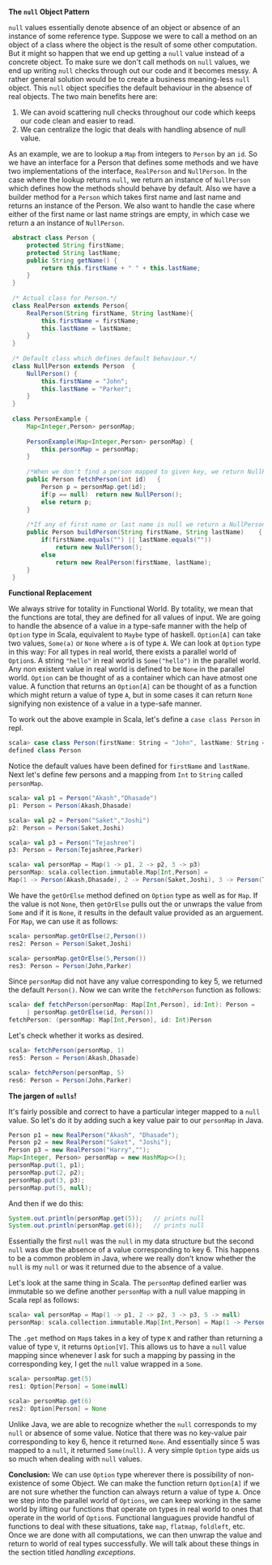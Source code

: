 **The `null` Object Pattern**

`null` values essentially denote absence of an object or absence of an instance of 
some reference type. Suppose we were to call a method on an object of a class where the object is the result of some other computation.
  But it might so happen that we end up 
 getting a `null` value instead of a concrete object. To make sure we don't call methods on 
 `null` values, we end up writing `null` checks through out our code 
 and it becomes messy. A rather general solution would be to 
 create a business meaning-less `null` object. This `null` object 
  specifies the default behaviour in the absence of real objects. The two 
  main benefits here are:
  
  1) We can avoid scattering null checks throughout our code which keeps 
  our code clean and easier to read.
  2) We can centralize the logic that deals with handling absence of 
  null value.
  
  As an example, we are to lookup a `Map` from integers to `Person` by an `id`. 
   So we have an interface for a Person that defines some methods and we 
   have two implementations of the interface, `RealPerson` and `NullPerson`. 
   In the case where the lookup returns `null`, we return an instance of 
   `NullPerson` which defines how the methods should behave by default. 
   Also we have a builder method for a `Person` which takes first name 
   and last name and returns an instance of the Person. We also want 
   to handle the case where either of the first name or last name strings 
   are empty, in which case we return a an instance of `NullPerson`.
   
   ```java
    abstract class Person {
        protected String firstName;
        protected String lastName;
        public String getName() {
            return this.firstName + " " + this.lastName;
        }
    }
    
    /* Actual class for Person.*/
    class RealPerson extends Person{
        RealPerson(String firstName, String lastName){
            this.firstName = firstName;
            this.lastName = lastName;
        }
    }
    
    /* Default class which defines default behaviour.*/
    class NullPerson extends Person  {
        NullPerson() {
            this.firstName = "John";
            this.lastName = "Parker";
        }
    }
    
    class PersonExample {
        Map<Integer,Person> personMap;
    
        PersonExample(Map<Integer,Person> personMap) {
            this.personMap = personMap;
        }
    
        /*When we don't find a person mapped to given key, we return NullPerson(). */
        public Person fetchPerson(int id)   {
            Person p = personMap.get(id);
            if(p == null)  return new NullPerson();
            else return p;
        }
    
        /*If any of first name or last name is null we return a NullPerson().*/
        public Person buildPerson(String firstName, String lastName)    {
            if(firstName.equals("") || lastName.equals(""))
                return new NullPerson();
            else
                return new RealPerson(firstName, lastName);
        }
    }
```

**Functional Replacement**

We always strive for totality in Functional World. By totality, we mean 
that the functions are total, they are defined for all values of input. 
We are going to handle the absence of a value in a type-safe manner with 
the help of `Option` type in Scala, equivalent to `Maybe` type of haskell. 
`Option[A]` can take two values, `Some(a)` or `None` where `a` is of type `A`. 
We can look at `Option` type in this way: For all types in real world, there 
exists a parallel world of `Option`s. A string `"hello"` in real world is 
`Some("hello")` in the parallel world. Any non existent value in real world 
is defined to be `None` in the parallel world. `Option` can be thought of as 
a container which can have atmost one value. A function that returns an 
`Option[A]` can be thought of as a function which might return a value of 
type `A`, but in some cases it can return `None` signifying non 
existence of a value in a type-safe manner. 

To work out the above example in Scala, let's define a `case class Person` in repl.

```scala
scala> case class Person(firstName: String = "John", lastName: String = "Parker")
defined class Person
```

Notice the default values have been defined for `firstName` and `lastName`. 
Next let's define few persons and a mapping from `Int` to `String` called `personMap`. 

```scala
scala> val p1 = Person("Akash","Dhasade")
p1: Person = Person(Akash,Dhasade)

scala> val p2 = Person("Saket","Joshi")
p2: Person = Person(Saket,Joshi)

scala> val p3 = Person("Tejashree")
p3: Person = Person(Tejashree,Parker)

scala> val personMap = Map(1 -> p1, 2 -> p2, 3 -> p3)
personMap: scala.collection.immutable.Map[Int,Person] = 
Map(1 -> Person(Akash,Dhasade), 2 -> Person(Saket,Joshi), 3 -> Person(Tejashree,Parker))
```

We have the `getOrElse` method defined on `Option` type as well as 
for `Map`. If the value is not `None`, then `getOrElse` pulls out the or 
unwraps the value from `Some` and if it is `None`, it results in the 
 default value provided as an arguement. For `Map`, we can use it as 
 follows:
 
 ```scala
scala> personMap.getOrElse(2,Person())
res2: Person = Person(Saket,Joshi)

scala> personMap.getOrElse(5,Person())
res3: Person = Person(John,Parker)
```

Since `personMap` did not have any value corresponding to key 5, we 
returned the default `Person()`. Now we can write the `fetchPerson` function 
as follows:

```scala
scala> def fetchPerson(personMap: Map[Int,Person], id:Int): Person =
     | personMap.getOrElse(id, Person())
fetchPerson: (personMap: Map[Int,Person], id: Int)Person
```
Let's check whether it works as desired.

```scala
scala> fetchPerson(personMap, 1)
res5: Person = Person(Akash,Dhasade)

scala> fetchPerson(personMap, 5)
res6: Person = Person(John,Parker)
```

**The jargen of `nulls`!**

It's fairly possible and correct to have a particular integer mapped 
to a `null` value. So let's do it by adding such a key value pair to 
our `personMap` in Java.

```java
Person p1 = new RealPerson("Akash", "Dhasade");
Person p2 = new RealPerson("Saket", "Joshi");
Person p3 = new RealPerson("Harry","");
Map<Integer, Person> personMap = new HashMap<>();
personMap.put(1, p1);
personMap.put(2, p2);
personMap.put(3, p3);
personMap.put(5, null);
```
And then if we do this: 

```java
System.out.println(personMap.get(5));   // prints null
System.out.println(personMap.get(6));   // prints null
```

Essentially the first `null` was the `null` in my data structure but the 
second `null` was due the absence of a value corresponding to key 6. This 
happens to be a common problem in Java, where we really don't know 
whether the `null` is my `null` or was it returned due to the absence of 
a value.

Let's look at the same thing in Scala. The `personMap` defined earlier 
was immutable so we define another `personMap` with a null value mapping 
in Scala repl as follows:
 
```scala
scala> val personMap = Map(1 -> p1, 2 -> p2, 3 -> p3, 5 -> null)
personMap: scala.collection.immutable.Map[Int,Person] = Map(1 -> Person(Akash,Dhasade), 2 -> Person(Saket,Joshi), 3 -> Person(Tejashree,Parker), 5 -> null)
```
 
 The `.get` method on `Map`s takes in a key of type `K` and rather than returning a 
value of type `V`, it returns `Option[V]`. This allows us to have a 
`null` value mapping since whenever I ask for such a mapping by passing 
in the corresponding key, I get the `null` value wrapped in a `Some`.
 
```scala
scala> personMap.get(5)
res1: Option[Person] = Some(null)

scala> personMap.get(6)
res2: Option[Person] = None
```

Unlike Java, we are able to recognize whether the `null` corresponds to 
my `null` or absence of some value. Notice that there was no key-value 
pair corresponding to key 6, hence it returned `None`. And essentially since 
5 was mapped to a `null`, it returned `Some(null)`. A very simple 
`Option` type aids us so much when dealing with `null` values.
 
**Conclusion:** We can use `Option` type wherever there is possibility of 
 non-existence of some Object. We can make the function return `Option[A]` 
 if we are not sure whether the function can always return a value of type 
 `A`. Once we step into the parallel world of `Options`, we can keep working 
 in the same world by lifting our functions that operate on types in real 
 world to ones that operate in the world of `Option`s. Functional languagues 
 provide handful of functions to deal with these situations, take `map`, 
 `flatmap`, `foldleft`, etc. Once we are done with all computations, we can 
 then unwrap the value and return to world of real types successfully. We will 
 talk about these things in the section titled *handling exceptions*.
   
   
    